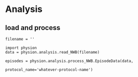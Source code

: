 # Analysis

## load and process

```
filename = ''

import physion
data = physion.analysis.read_NWB(filename)

episodes = physion.analysis.process_NWB.EpisodeData(data,
                                                    protocol_name='whatever-protocol-name')
```

